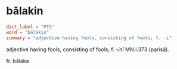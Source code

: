 # bālakin

``` toml
dict_label = "PTS"
word = "bālakin"
summary = "adjective having fools, consisting of fools; f. -i"
```

adjective having fools, consisting of fools; f. *\-inī* MN.i.373 (parisā).

fr. bālaka

